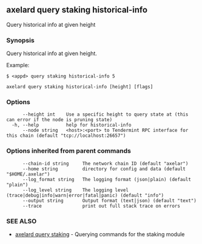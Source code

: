 ## axelard query staking historical-info

Query historical info at given height

### Synopsis

Query historical info at given height.

Example:

```
$ <appd> query staking historical-info 5
```

```
axelard query staking historical-info [height] [flags]
```

### Options

```
      --height int    Use a specific height to query state at (this can error if the node is pruning state)
  -h, --help          help for historical-info
      --node string   <host>:<port> to Tendermint RPC interface for this chain (default "tcp://localhost:26657")
```

### Options inherited from parent commands

```
      --chain-id string     The network chain ID (default "axelar")
      --home string         directory for config and data (default "$HOME/.axelar")
      --log_format string   The logging format (json|plain) (default "plain")
      --log_level string    The logging level (trace|debug|info|warn|error|fatal|panic) (default "info")
      --output string       Output format (text|json) (default "text")
      --trace               print out full stack trace on errors
```

### SEE ALSO

- [axelard query staking](axelard_query_staking.md) - Querying commands for the staking module
